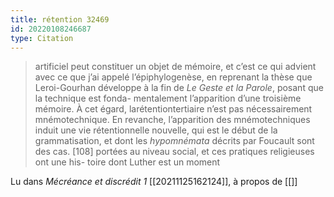 ```yaml
---
title: rétention 32469
id: 20220108246687
type: Citation
---
```


> artificiel peut constituer un objet de mémoire, et c’est ce qui advient avec ce que j’ai appelé l’épiphylogenèse, en reprenant la thèse que Leroi-Gourhan développe à la fin de *Le Geste et la Parole*, posant que la technique est fonda- mentalement l’apparition d’une troisième mémoire. À cet égard, larétentiontertiaire n’est pas nécessairement mnémotechnique. En revanche, l’apparition des mnémotechniques induit une vie rétentionnelle nouvelle, qui est le début de la grammatisation, et dont les *hypomnémata* décrits par Foucault sont des cas. [108] portées au niveau social, et ces pratiques religieuses ont une his- toire dont Luther est un moment

Lu dans *Mécréance et discrédit 1* [[20211125162124]], à propos de [[]]